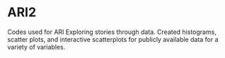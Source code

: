 # ARI2
Codes used for ARI
Exploring stories through data. 
Created histograms, scatter plots, and interactive scatterplots for publicly available data for a variety of variables. 
